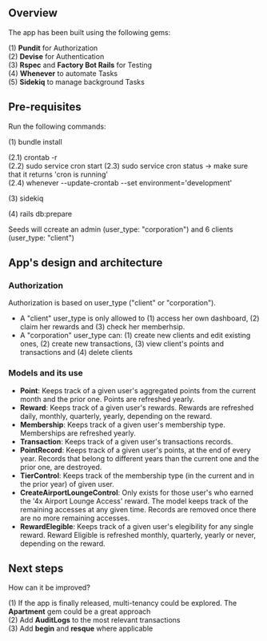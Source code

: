 ## Overview<br>
The app has been built using the following gems:

(1) **Pundit** for Authorization<br>
(2) **Devise** for Authentication<br>
(3) **Rspec** and **Factory Bot Rails** for Testing<br>
(4) **Whenever** to automate Tasks<br>
(5) **Sidekiq** to manage background Tasks<br>

## Pre-requisites<br>
Run the following commands:<br>

(1) bundle install<br>

(2.1) crontab -r<br>
(2.2) sudo service cron start
(2.3) sudo service cron status -> make sure that it returns 'cron is running'<br>
(2.4) whenever --update-crontab --set environment='development'<br>

(3) sidekiq<br>

(4) rails db:prepare<br>

Seeds will ccreate an admin (user_type: "corporation") and 6 clients (user_type: "client")

## App's design and architecture<br>

### Authorization
Authorization is based on user_type ("client" or "corporation"). 

* A "client" user_type is only allowed to (1) access her own dashboard, (2) claim her rewards and (3) check her memberhsip.
* A "corporation" user_type can: (1) create new clients and edit existing ones, (2) create new transactions, (3) view client's points and transactions and (4) delete clients

### Models and its use

* **Point**: Keeps track of a given user's aggregated points from the current month and the prior one. Points are refreshed yearly. 
* **Reward**: Keeps track of a given user's rewards. Rewards are refreshed daily, monthly, quarterly, yearly, depending on the reward.  
* **Membership**: Keeps track of a given user's membership type. Memberships are refreshed yearly. 
* **Transaction**: Keeps track of a given user's transactions records.
* **PointRecord**: Keeps track of a given user's points, at the end of every year. Records that belong to different years than the current one and the prior one, are destroyed.
* **TierControl**: Keeps track of the membership type (in the current and in the prior year) of given user. 
* **CreateAirportLoungeControl**: Only exists for those user's who earned the '4x Airport Lounge Access' reward. The model keeps track of the remaining accesses at any given time. Records are removed once there are no more remaining accesses.
* **RewardElegible**: Keeps track of a given user's elegibility for any single reward. Reward Eligible is refreshed monthly, quarterly, yearly or never, depending on the reward.

## Next steps<br>
How can it be improved?

(1) If the app is finally released, multi-tenancy could be explored. The **Apartment** gem could be a great approach<br>
(2) Add **AuditLogs** to the most relevant transactions<br>
(3) Add **begin** and **resque** where applicable<br>
